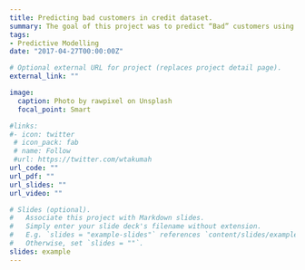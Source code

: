 ```yaml
---
title: Predicting bad customers in credit dataset.
summary: The goal of this project was to predict “Bad” customers using dataset consisting of  9,997 customers and 26 variables.
tags:
- Predictive Modelling
date: "2017-04-27T00:00:00Z"

# Optional external URL for project (replaces project detail page).
external_link: ""

image:
  caption: Photo by rawpixel on Unsplash
  focal_point: Smart

#links:
#- icon: twitter
 # icon_pack: fab
 # name: Follow
 #url: https://twitter.com/wtakumah
url_code: ""
url_pdf: ""
url_slides: ""
url_video: ""

# Slides (optional).
#   Associate this project with Markdown slides.
#   Simply enter your slide deck's filename without extension.
#   E.g. `slides = "example-slides"` references `content/slides/example-slides.md`.
#   Otherwise, set `slides = ""`.
slides: example
---
```


